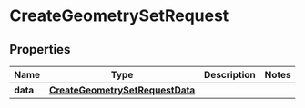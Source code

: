 

# CreateGeometrySetRequest


## Properties

Name | Type | Description | Notes
------------ | ------------- | ------------- | -------------
**data** | [**CreateGeometrySetRequestData**](CreateGeometrySetRequestData.md) |  | 



